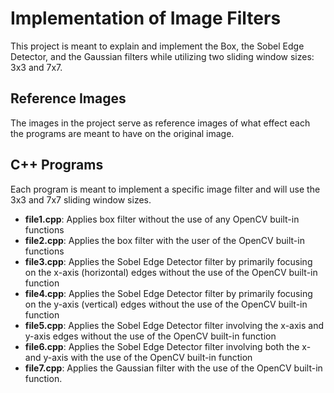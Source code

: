 # Implementation of Image Filters

This project is meant to explain and implement the Box, the Sobel Edge Detector, and the Gaussian filters while utilizing two sliding window sizes: 3x3 and 7x7. 

## Reference Images

The images in the project serve as reference images of what effect each the programs are meant to have on the original image. 

## C++ Programs

Each program is meant to implement a specific image filter and will use the 3x3 and 7x7 sliding window sizes.

- **file1.cpp**: Applies box filter without the use of any OpenCV built-in functions
- **file2.cpp**: Applies the box filter with the user of the OpenCV built-in functions
- **file3.cpp**: Applies the Sobel Edge Detector filter by primarily focusing on the x-axis (horizontal) edges without the use of the OpenCV built-in function
- **file4.cpp**: Applies the Sobel Edge Detector filter by primarily focusing on the y-axis (vertical) edges without the use of the OpenCV built-in function
- **file5.cpp**: Applies the Sobel Edge Detector filter involving the x-axis and y-axis edges without the use of the OpenCV built-in function
- **file6.cpp**: Applies the Sobel Edge Detector filter involving both the x- and y-axis with the use of the OpenCV built-in function
- **file7.cpp**: Applies the Gaussian filter with the use of the OpenCV built-in function.

